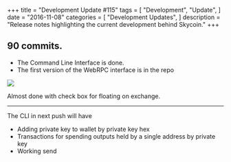 +++
title = "Development Update #115"
tags = [
    "Development",
    "Update",
]
date = "2016-11-08"
categories = [
    "Development Updates",
]
description = "Release notes highlighting the current development behind Skycoin."
+++

## 90 commits.
- The Command Line Interface is done.
- The first version of the WebRPC interface is in the repo

![](http://i.imgur.com/s0pUbvx.png)

Almost done with check box for floating on exchange.


---


The CLI in next push will have
- Adding private key to wallet by private key hex
- Transactions for spending outputs held by a single address by private key
- Working send

